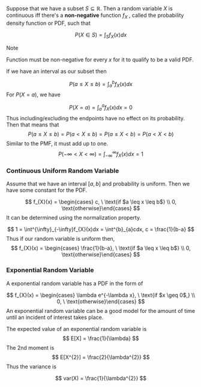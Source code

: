 Suppose that we have a subset $S \subseteq \mathbb{R}$. Then a random variable $X$ is continuous iff there's a **non-negative** function $f_{X}$ , called the probability density function or PDF, such that 

$$
P(X \in S) = \int_{S}f_{X}(x)dx
$$
>[!note] 
>Function must be non-negative for every $x$ for it to qualify to be a valid PDF.

If we have an interval as our subset then

$$
P(a \leq X \leq b) = \int^{b}_{a} f_{X}(x)dx
$$
For $P(X=a)$, we have 

$$
P(X=a) = \int^{a}_{a} f_{X}(x)dx = 0
$$
Thus including/excluding the endpoints have no effect on its probability. Then that means that
$$
P(a \leq X \leq b) = P(a < X \leq b) = P(a \leq X < b) = P(a < X < b)
$$
Similar to the PMF, it must add up to one.
$$
P(-\infty < X < \infty) = \int^{\infty}_{-\infty}f_{X}(x)dx = 1
$$

### Continuous Uniform Random Variable 

Assume that we have an interval $[a,b]$ and probability is uniform. Then we have some constant for the PDF.

$$
f_{X}(x) = \begin{cases} c, \ \text{if $a \leq x \leq b$} \\ 0, \text{otherwise}\end{cases}
$$
It can be determined using the normalization property. 

$$
1 = \int^{\infty}_{-\infty}f_{X}(x)dx = \int^{b}_{a}cdx, c = \frac{1}{b-a}
$$
Thus if our random variable is uniform then, 
$$
f_{X}(x) = \begin{cases} \frac{1}{b-a}, \ \text{if $a \leq x \leq b$} \\ 0, \text{otherwise}\end{cases}
$$

### Exponential Random Variable 
A exponential random variable has a PDF in the form of 

$$
f_{X}(x) = \begin{cases} \lambda e^{-\lambda x}, \ \text{if $x \geq 0$,} \\ 0, \ \text{otherwise}\end{cases}
$$
An exponential random variable can be a good model for the amount of time until an incident of interest takes place.

The expected value of an exponential random variable is 
$$
E[X] = \frac{1}{\lambda}
$$
The 2nd moment is 
$$
E[X^{2}] = \frac{2}{\lambda^{2}}
$$
Thus the variance is 

$$
var(X) = \frac{1}{\lambda^{2}}
$$

